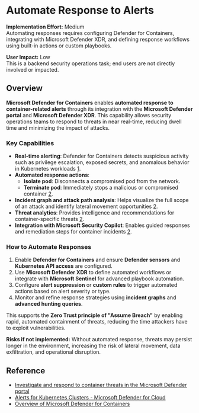# Automate Response to Alerts

**Implementation Effort:** Medium  
Automating responses requires configuring Defender for Containers, integrating with Microsoft Defender XDR, and defining response workflows using built-in actions or custom playbooks.

**User Impact:** Low  
This is a backend security operations task; end users are not directly involved or impacted.

## Overview

**Microsoft Defender for Containers** enables **automated response to container-related alerts** through its integration with the **Microsoft Defender portal** and **Microsoft Defender XDR**. This capability allows security operations teams to respond to threats in near real-time, reducing dwell time and minimizing the impact of attacks.

### Key Capabilities

- **Real-time alerting**: Defender for Containers detects suspicious activity such as privilege escalation, exposed secrets, and anomalous behavior in Kubernetes workloads [1](https://learn.microsoft.com/en-us/azure/defender-for-cloud/defender-for-containers-introduction).
- **Automated response actions**:
  - **Isolate pod**: Disconnects a compromised pod from the network.
  - **Terminate pod**: Immediately stops a malicious or compromised container [2](https://learn.microsoft.com/en-us/defender-xdr/investigate-respond-container-threats).
- **Incident graph and attack path analysis**: Helps visualize the full scope of an attack and identify lateral movement opportunities [2](https://learn.microsoft.com/en-us/defender-xdr/investigate-respond-container-threats).
- **Threat analytics**: Provides intelligence and recommendations for container-specific threats [2](https://learn.microsoft.com/en-us/defender-xdr/investigate-respond-container-threats).
- **Integration with Microsoft Security Copilot**: Enables guided responses and remediation steps for container incidents [2](https://learn.microsoft.com/en-us/defender-xdr/investigate-respond-container-threats).

### How to Automate Responses

1. Enable **Defender for Containers** and ensure **Defender sensors** and **Kubernetes API access** are configured.
2. Use **Microsoft Defender XDR** to define automated workflows or integrate with **Microsoft Sentinel** for advanced playbook automation.
3. Configure **alert suppression** or **custom rules** to trigger automated actions based on alert severity or type.
4. Monitor and refine response strategies using **incident graphs** and **advanced hunting queries**.

This supports the **Zero Trust principle of "Assume Breach"** by enabling rapid, automated containment of threats, reducing the time attackers have to exploit vulnerabilities.

**Risks if not implemented:** Without automated response, threats may persist longer in the environment, increasing the risk of lateral movement, data exfiltration, and operational disruption.

## Reference

- [Investigate and respond to container threats in the Microsoft Defender portal](https://learn.microsoft.com/en-us/defender-xdr/investigate-respond-container-threats)  
- [Alerts for Kubernetes Clusters - Microsoft Defender for Cloud](https://learn.microsoft.com/en-us/azure/defender-for-cloud/alerts-containers)  
- [Overview of Microsoft Defender for Containers](https://learn.microsoft.com/en-us/azure/defender-for-cloud/defender-for-containers-introduction)
